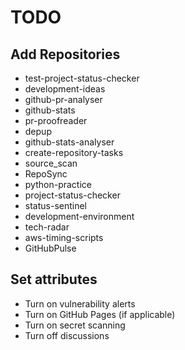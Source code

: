 # TODO

## Add Repositories

- test-project-status-checker
- development-ideas
- github-pr-analyser
- github-stats
- pr-proofreader
- depup
- github-stats-analyser
- create-repository-tasks
- source_scan
- RepoSync
- python-practice
- project-status-checker
- status-sentinel
- development-environment
- tech-radar
- aws-timing-scripts
- GitHubPulse

## Set attributes

- Turn on vulnerability alerts
- Turn on GitHub Pages (if applicable)
- Turn on secret scanning
- Turn off discussions

